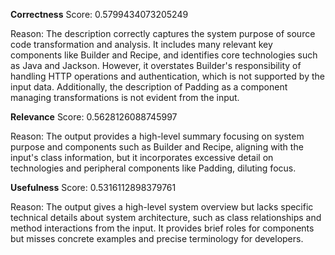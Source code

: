 **Correctness**
Score: 0.5799434073205249

Reason: The description correctly captures the system purpose of source code transformation and analysis. It includes many relevant key components like Builder and Recipe, and identifies core technologies such as Java and Jackson. However, it overstates 
Builder's responsibility of handling HTTP operations and authentication, which is not supported by the input data. Additionally, the description of Padding as a component managing transformations is not evident from the input.

**Relevance**
Score: 0.5628126088745997

Reason: The output provides a high-level summary focusing on system purpose and components such as Builder and Recipe, aligning with the input's class information, but it incorporates excessive detail on technologies and peripheral components like 
Padding, diluting focus.

**Usefulness**
Score: 0.5316112898379761

Reason: The output gives a high-level system overview but lacks specific technical details about system architecture, such as class relationships and method interactions from the input. It provides brief roles for components but misses concrete examples 
and precise terminology for developers.